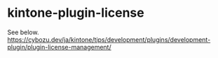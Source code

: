 # kintone-plugin-license

See below.  
https://cybozu.dev/ja/kintone/tips/development/plugins/development-plugin/plugin-license-management/
